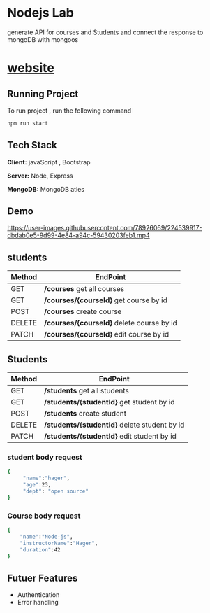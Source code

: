 
# Nodejs Lab 

generate API for courses and Students and connect the response to 
mongoDB with mongoos 

# [website](https://api-nodejs-2dwo.onrender.com/)

## Running Project

To run project , run the following command

```bash
npm run start
```


## Tech Stack

**Client:** javaScript , Bootstrap 

**Server:** Node, Express

**MongoDB:** MongoDB atles 


## Demo

https://user-images.githubusercontent.com/78926069/224539917-dbdab0e5-9d99-4e84-a94c-59430203feb1.mp4

## students 
| Method             | EndPoint                                                                |
| ----------------- | ------------------------------------------------------------------ |
| GET| **/courses** get all courses  |
| GET |**/courses/{courseId}** get course by id  |
| POST  | **/courses** create course |
| DELETE | **/courses/{courseId}** delete course by id  |
| PATCH | **/courses/{courseId}** edit course by id  |

## Students 
| Method             | EndPoint                                                             |
| ----------------- | ------------------------------------------------------------------ |
| GET| **/students** get all students  |
| GET |**/students/{studentId}** get student by id  |
| POST  | **/students** create student |
| DELETE | **/students/{studentId}** delete student by id  |
| PATCH | **/students/{studentId}** edit student by id  |

### student body request
```bash 
{
     "name":"hager",
     "age":23,
     "dept": "open source"
}
```
### Course body request

```bash 
{
    "name":"Node-js",
    "instructorName":"Hager",
    "duration":42
}
```
## Futuer Features

- Authentication
- Error handling


